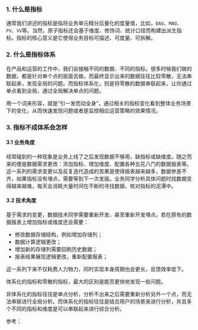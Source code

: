 
### 1. 什么是指标

通常我们讲述的指标是指将业务单元精分后量化的度量值，比如，`DAU`、`MAU`、`PV`、`VV`等。当然，原子指标还会基于维度、修饰词、统计口径而构建出派生指标。指标的核心意义是它使得业务目标可描述、可度量、可拆解。

### 2. 什么是指标体系

在产品和运营的工作中，我们会接触不同的数据、不同的指标。很多时候我们做的数据，都是针对单个点的层面去做，而最终显示出来的数据往往比较零散，无法串联起来，发现全局的问题。而指标体系化，则是将零散的数据串联起来，让你通过单点看到全局，通过全局解决单点的问题。

用一个词来形容，就是“引一发而动全身”，通过相关的指标变化看到整体业务场景下的变化，从而快速发现问题或者是监控相应运营策略的效果情况。

### 3. 指标不成体系会怎样

#### 3.1 业务角度

经常碰到的一种现象是业务上线了之后发现数据不够用，缺指标或缺维度。随之而来的便是数据需求更改：添加指标、增加维度、配置各种五花八门的数据报表等。这一系列的需求变更以及反复迭代造成的苦果是使得报表越来越多，数据参差不齐，如果指标没有埋点，需要等到下一次发版。业务同学分析具体问题时找数据变得越来越难，每天会消耗大量时间在不断的寻找数据、核对指标的泥潭中。

#### 3.2 技术角度

基于需求的变更，数据技术同学需要重新开发、甚至重新开发埋点。若在原有的数据报表上增加指标或维度还会需要：
- 修改数据存储结构，例如增加存储列；
- 数据计算逻辑更改；
- 增加新的存储列需要回刷历史数据；
- 报表结果展现逻辑更改，重新配置报表；

这一系列下来不仅耗费人力物力，同时实现本身周期也会更长，反馈效率低下。



体系化的指标和零散的指标，最大的区别是能否更快地发现一些问题。

非体系化的指标往往是单点分析，分析不出来之后需要重新分析另外一个点，而无法串联进行全局分析。而体系化的指标往往是结合用户的场景来进行分析，并且多个不同的指标和维度是可以串联起来进行综合分析。





参考：

